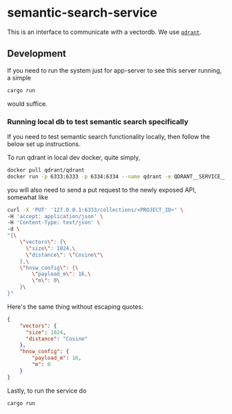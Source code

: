 # semantic-search-service

This is an interface to communicate with a vectordb. We use [`qdrant`](https://qdrant.tech/).

## Development

If you need to run the system just for app-server to see this server running, a simple

```sh
cargo run
```

would suffice.

### Running local db to test semantic search specifically

If you need to test semantic search functionality locally, then follow the below set up instructions.

To run qdrant in local dev docker, quite simply,
```sh
docker pull qdrant/qdrant
docker run -p 6333:6333 -p 6334:6334 --name qdrant -e QDRANT__SERVICE__GRPC_PORT="6334" qdrant/qdrant
```

you will also need to send a put request to the newly exposed API, somewhat like

```sh
curl -X 'PUT' '127.0.0.1:6333/collections/<PROJECT_ID>' \
-H 'accept: application/json' \
-H 'Content-Type: text/json' \
-d \
"{\
    \"vectors\": {\
      \"size\": 1024,\
      \"distance\": \"Cosine\"\
    },\
    \"hnsw_config\": {\
        \"payload_m\": 16,\
        \"m\": 0\
    }\
}"
```

Here's the same thing without escaping quotes:

```json
{
    "vectors": {
      "size": 1024,
      "distance": "Cosine"
    },
    "hnsw_config": {
        "payload_m": 16,
        "m": 0
    }
}
```

Lastly, to run the service do
```sh
cargo run
```